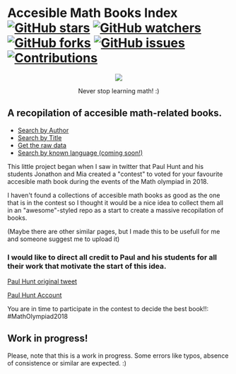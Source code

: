 # Accesible Math Books Index [![GitHub stars](https://img.shields.io/github/stars/thebooort/math-books.svg?style=social&label=Stars)](https://github.com/thebooort/math-books) [![GitHub watchers](https://img.shields.io/github/watchers/thebooort/math-books.svg?style=social&label=Watch)](https://github.com/thebooort/math-books) [![GitHub forks](https://img.shields.io/github/forks/thebooort/math-books.svg?style=social&label=Fork)](https://github.com/thebooort/math-books) [![GitHub issues](https://img.shields.io/github/issues/thebooort/math-books.svg)](https://github.com/thebooort/math-books) [![Contributions](https://img.shields.io/badge/contributions-welcome-brightgreen.svg)](https://github.com/thebooort/math-books)

<p align="center"><img src="https://raw.githubusercontent.com/thebooort/math-books/master/artwork/provisional_logo.png"></p>
<p align="center">Never stop learning math! :)</p>



## A recopilation of accesible math-related books.

- [Search by Author](wiki_author_names.md)
- [Search by Title](wiki_books.md)
- [Get the raw data](books_data_csv.csv)
- [Search by known language (coming soon!)]()

This little project began when I saw in twitter that Paul Hunt and his students Jonathon and Mia created a "contest" to voted for your favourite accesible math book during the events of the Math olympiad in 2018. 

I haven't found a collections of accesible math books as good as the one that is in the contest so I thought it would be a nice idea to collect them all in an "awesome"-styled repo as a start to create a massive recopilation of books.

(Maybe there are other similar pages, but I made this to be usefull for me and someone suggest me to upload it) 

### I would like to direct all credit to Paul and his students for all their work that motivate the start of this idea.

[Paul Hunt original tweet](https://twitter.com/TeachFMaths/status/1053511199147601920)

[Paul Hunt Account](https://twitter.com/TeachFMaths)

You are in time to participate in the contest to decide the best book!!: #MathOlympiad2018

## Work in progress!
Please, note that this is a work in progress.
Some errors like typos, absence of consistence or similar are expected.
:)
